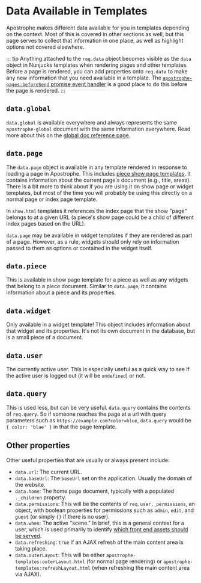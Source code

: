 # Data Available in Templates

Apostrophe makes different data available for you in templates depending on the context. Most of this is covered in other sections as well, but this page serves to collect that information in one place, as well as highlight options not covered elsewhere.

::: tip
Anything attached to the `req.data` object becomes visible as the `data` object in Nunjucks templates when rendering pages and other templates. Before a page is rendered, you can add properties onto `req.data` to make any new information that you need available in a template. The [`apostrophe-pages:beforeSend` promise event handler](/advanced-topics/promise-events/promise-events.md#apostrophe-pages-beforesend-req) is a good place to do this before the page is rendered.
:::

## `data.global`

`data.global` is available everywhere and always represents the same `apostrophe-global` document with the same information everywhere. Read more about this on the [global doc reference page](/core-concepts/global-settings/global.html#the-global-doc-sharing-content-across-pages).

## `data.page`

The `data.page` object is available in any template rendered in response to loading a page in Apostrophe. This includes [piece show page templates](/core-concepts/reusable-content-pieces/browsing-directory-of-pieces.md#creating-custom-templates-for-individual-people). It contains information about the current page's document (e.g., title, areas). There is a bit more to think about if you are using it on show page or widget templates, but most of the time you will probably be using this directly on a normal page or index page template.

In `show.html` templates it references the index page that the show "page" belongs to at a given URL (a piece's show page could be a child of different index pages based on the URL).

`data.page` may be available in widget templates if they are rendered as part of a page. However, as a rule, widgets should only rely on information passed to them as options or contained in the widget itself.

## `data.piece`

This is available in show page template for a piece as well as any widgets that belong to a piece document. Similar to `data.page`, it contains information about a piece and its properties.

## `data.widget`

Only available in a widget template! This object includes information about that widget and its properties. It's not its own document in the database, but is a small piece of a document.

## `data.user`

The currently active user. This is especially useful as a quick way to see if the active user is logged out (it will be `undefined`) or not.

## `data.query`

This is used less, but can be very useful. `data.query` contains the contents of `req.query`. So if someone reaches the page at a url with query parameters such as `https://example.com?color=blue`, `data.query` would be `{ color: 'blue' }` in that the page template.

## Other properties

Other useful properties that are usually or always present include:

- `data.url`: The current URL.
- `data.baseUrl`: The `baseUrl` set on the application. Usually the domain of the website.
- `data.home`: The home page document, typically with a populated `._children` property.
- `data.permissions`: This will be the contents of `req.user._permissions`, an object, with boolean properties for permissions such as `admin`, `edit`, and `guest` (or simply `{}` if there is no user).
- `data.when`: The active "scene." In brief, this is a general context for a user, which is used primarily to identify [which front end assets should be served](/reference/modules/apostrophe-assets/#nunjucks-template-helpers).
- `data.refreshing`: `true` if an AJAX refresh of the main content area is taking place.
- `data.outerLayout`: This will be either `apostrophe-templates:outerLayout.html` (for normal page rendering) or `apostrophe-templates:refreshLayout.html` (when refreshing the main content area via AJAX).
